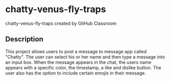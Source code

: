 # chatty-venus-fly-traps
chatty-venus-fly-traps created by GitHub Classroom
## Description
This project allows users to post a message to message app called "Chatty".  The user can select his or her name and then type a message into an input box.  When the message appears in the chat, the users name appears with a specific color, the timestamp, a like and dislike button.  The user also has the option to include certain emojis in their message.  
